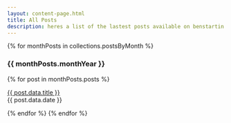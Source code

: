 ```yaml
---
layout: content-page.html
title: All Posts
description: heres a list of the lastest posts available on benstartin.com
---
```

{% for monthPosts in collections.postsByMonth %}
  <h3>{{ monthPosts.monthYear }}</h3>
  {% for post in monthPosts.posts %}
<p class="courier"><a href="{{ post.url }}">{{ post.data.title }}</a><br><span class="small">{{ post.data.date }}</span></p>
    {% endfor %}
{% endfor %}